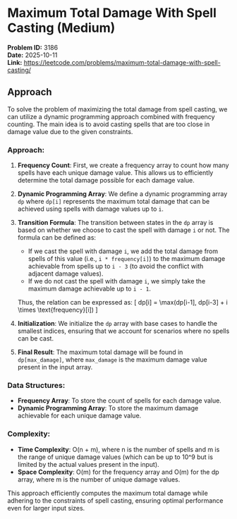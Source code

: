 # Maximum Total Damage With Spell Casting (Medium)

**Problem ID:** 3186  
**Date:** 2025-10-11  
**Link:** https://leetcode.com/problems/maximum-total-damage-with-spell-casting/

## Approach

To solve the problem of maximizing the total damage from spell casting, we can utilize a dynamic programming approach combined with frequency counting. The main idea is to avoid casting spells that are too close in damage value due to the given constraints.

### Approach:

1. **Frequency Count**: First, we create a frequency array to count how many spells have each unique damage value. This allows us to efficiently determine the total damage possible for each damage value.

2. **Dynamic Programming Array**: We define a dynamic programming array `dp` where `dp[i]` represents the maximum total damage that can be achieved using spells with damage values up to `i`.

3. **Transition Formula**: The transition between states in the `dp` array is based on whether we choose to cast the spell with damage `i` or not. The formula can be defined as:
   - If we cast the spell with damage `i`, we add the total damage from spells of this value (i.e., `i * frequency[i]`) to the maximum damage achievable from spells up to `i - 3` (to avoid the conflict with adjacent damage values).
   - If we do not cast the spell with damage `i`, we simply take the maximum damage achievable up to `i - 1`.

   Thus, the relation can be expressed as:
   \[
   dp[i] = \max(dp[i-1], dp[i-3] + i \times \text{frequency}[i])
   \]

4. **Initialization**: We initialize the `dp` array with base cases to handle the smallest indices, ensuring that we account for scenarios where no spells can be cast.

5. **Final Result**: The maximum total damage will be found in `dp[max_damage]`, where `max_damage` is the maximum damage value present in the input array.

### Data Structures:
- **Frequency Array**: To store the count of spells for each damage value.
- **Dynamic Programming Array**: To store the maximum damage achievable for each unique damage value.

### Complexity:
- **Time Complexity**: O(n + m), where n is the number of spells and m is the range of unique damage values (which can be up to 10^9 but is limited by the actual values present in the input).
- **Space Complexity**: O(m) for the frequency array and O(m) for the dp array, where m is the number of unique damage values.

This approach efficiently computes the maximum total damage while adhering to the constraints of spell casting, ensuring optimal performance even for larger input sizes.
